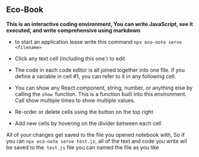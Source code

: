 ## Eco-Book
**This is an  interactive coding environment, You can write JavaScript, see it executed, and write comprehensive using markdown**

- to start an application lease write this command `npx eco-note serve <filename>`

- Click any text cell (including this one ) to edit

- The code in each code editor is all joined together into one file. if you define a variable in cell #1, you can refer to it in any following cell.

- You can show any React component, string, number, or anything else by calling the `show `function. This is a function built into this environment. Call show multiple times to show multiple values.

- Re-order or delete cells using the button on the top right

- Add new cells by hovering on the divider between each cell

All of your changes get saved to the file you opened notebook with, So if you ran `npx eco-note serve test.js`, all of the text and code you write wil be saved to the` test.js` file you can named the file as you like


